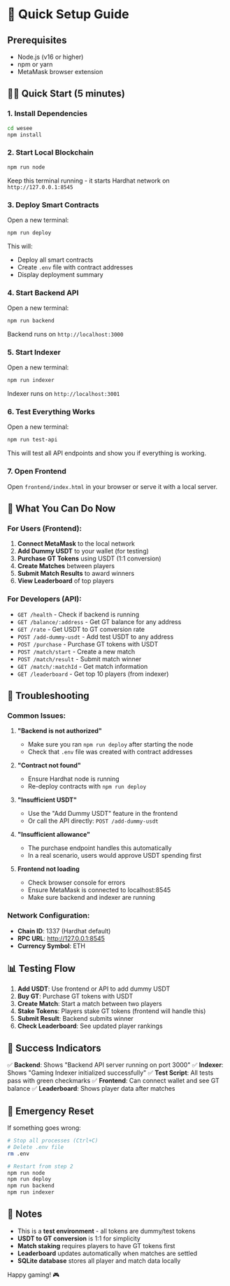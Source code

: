 # 🚀 Quick Setup Guide

## Prerequisites
- Node.js (v16 or higher)
- npm or yarn
- MetaMask browser extension

## 🏃‍♂️ Quick Start (5 minutes)

### 1. Install Dependencies
```bash
cd wesee
npm install
```

### 2. Start Local Blockchain
```bash
npm run node
```
Keep this terminal running - it starts Hardhat network on `http://127.0.0.1:8545`

### 3. Deploy Smart Contracts
Open a new terminal:
```bash
npm run deploy
```
This will:
- Deploy all smart contracts
- Create `.env` file with contract addresses
- Display deployment summary

### 4. Start Backend API
Open a new terminal:
```bash
npm run backend
```
Backend runs on `http://localhost:3000`

### 5. Start Indexer
Open a new terminal:
```bash
npm run indexer
```
Indexer runs on `http://localhost:3001`

### 6. Test Everything Works
Open a new terminal:
```bash
npm run test-api
```
This will test all API endpoints and show you if everything is working.

### 7. Open Frontend
Open `frontend/index.html` in your browser or serve it with a local server.

## 🎯 What You Can Do Now

### For Users (Frontend):
1. **Connect MetaMask** to the local network
2. **Add Dummy USDT** to your wallet (for testing)
3. **Purchase GT Tokens** using USDT (1:1 conversion)
4. **Create Matches** between players
5. **Submit Match Results** to award winners
6. **View Leaderboard** of top players

### For Developers (API):
- `GET /health` - Check if backend is running
- `GET /balance/:address` - Get GT balance for any address
- `GET /rate` - Get USDT to GT conversion rate
- `POST /add-dummy-usdt` - Add test USDT to any address
- `POST /purchase` - Purchase GT tokens with USDT
- `POST /match/start` - Create a new match
- `POST /match/result` - Submit match winner
- `GET /match/:matchId` - Get match information
- `GET /leaderboard` - Get top 10 players (from indexer)

## 🔧 Troubleshooting

### Common Issues:

1. **"Backend is not authorized"**
   - Make sure you ran `npm run deploy` after starting the node
   - Check that `.env` file was created with contract addresses

2. **"Contract not found"**
   - Ensure Hardhat node is running
   - Re-deploy contracts with `npm run deploy`

3. **"Insufficient USDT"**
   - Use the "Add Dummy USDT" feature in the frontend
   - Or call the API directly: `POST /add-dummy-usdt`

4. **"Insufficient allowance"**
   - The purchase endpoint handles this automatically
   - In a real scenario, users would approve USDT spending first

5. **Frontend not loading**
   - Check browser console for errors
   - Ensure MetaMask is connected to localhost:8545
   - Make sure backend and indexer are running

### Network Configuration:
- **Chain ID**: 1337 (Hardhat default)
- **RPC URL**: http://127.0.0.1:8545
- **Currency Symbol**: ETH

## 📊 Testing Flow

1. **Add USDT**: Use frontend or API to add dummy USDT
2. **Buy GT**: Purchase GT tokens with USDT
3. **Create Match**: Start a match between two players
4. **Stake Tokens**: Players stake GT tokens (frontend will handle this)
5. **Submit Result**: Backend submits winner
6. **Check Leaderboard**: See updated player rankings

## 🎉 Success Indicators

✅ **Backend**: Shows "Backend API server running on port 3000"
✅ **Indexer**: Shows "Gaming Indexer initialized successfully"
✅ **Test Script**: All tests pass with green checkmarks
✅ **Frontend**: Can connect wallet and see GT balance
✅ **Leaderboard**: Shows player data after matches

## 🚨 Emergency Reset

If something goes wrong:
```bash
# Stop all processes (Ctrl+C)
# Delete .env file
rm .env

# Restart from step 2
npm run node
npm run deploy
npm run backend
npm run indexer
```

## 📝 Notes

- This is a **test environment** - all tokens are dummy/test tokens
- **USDT to GT conversion** is 1:1 for simplicity
- **Match staking** requires players to have GT tokens first
- **Leaderboard** updates automatically when matches are settled
- **SQLite database** stores all player and match data locally

Happy gaming! 🎮
